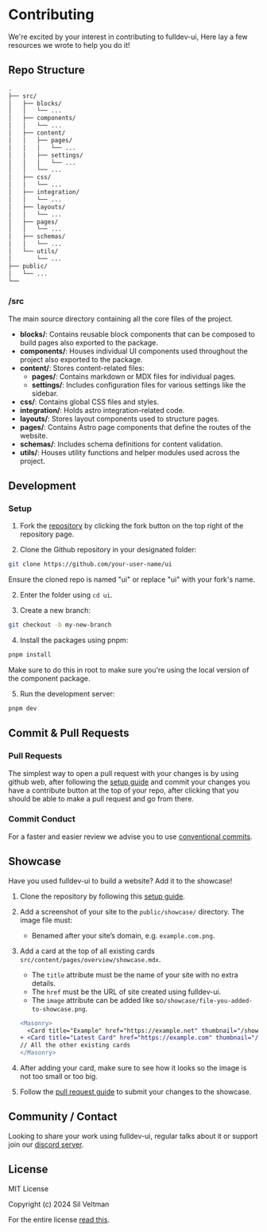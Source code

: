 # Contributing

We're excited by your interest in contributing to fulldev-ui,
Here lay a few resources we wrote to help you do it!

## Repo Structure

```md
.
├── src/
│   ├── blocks/
│   │   └── ...
│   ├── components/
│   │   └── ...
│   ├── content/
│   │   ├── pages/
│   │   │   └── ...
│   │   ├── settings/
│   │   │   └── ...
│   │   └── ...
│   ├── css/
│   │   └── ...
│   ├── integration/
│   │   └── ...
│   ├── layouts/
│   │   └── ...
│   ├── pages/
│   │   └── ...
│   ├── schemas/
│   │   └── ...
│   └── utils/
│       └── ...
├── public/
│   └── ...
└──
```

### /src

The main source directory containing all the core files of the project.

- **blocks/**: Contains reusable block components that can be composed to build pages also exported to the package.
- **components/**: Houses individual UI components used throughout the project also exported to the package.
- **content/**: Stores content-related files:
  - **pages/**: Contains markdown or MDX files for individual pages.
  - **settings/**: Includes configuration files for various settings like the sidebar.
- **css/**: Contains global CSS files and styles.
- **integration/**: Holds astro integration-related code.
- **layouts/**: Stores layout components used to structure pages.
- **pages/**: Contains Astro page components that define the routes of the website.
- **schemas/**: Includes schema definitions for content validation.
- **utils/**: Houses utility functions and helper modules used across the project.

## Development

### Setup

1. Fork the [repository](https://github.com/fulldotdev/ui) by clicking the fork button on the top right of the repository page.

2. Clone the Github repository in your designated folder:

```bash
git clone https://github.com/your-user-name/ui
```
Ensure the cloned repo is named "ui" or replace "ui" with your fork's name.

2. Enter the folder using `cd ui`.

3. Create a new branch:

```bash
git checkout -b my-new-branch
```

4. Install the packages using pnpm:

```bash
pnpm install
```

Make sure to do this in root to make sure you're using the local version of the component package.

5. Run the development server:

```bash
pnpm dev
```

## Commit & Pull Requests

### Pull Requests

The simplest way to open a pull request with your changes is by using github web, after following the [setup guide](#setup) and commit your changes you have a contribute button at the top of your repo, after clicking that you should be able to make a pull request and go from there.

### Commit Conduct

For a faster and easier review we advise you to use [conventional commits](https://www.conventionalcommits.org/en/v1.0.0/#summary).

## Showcase

Have you used fulldev-ui to build a website? Add it to the showcase!

1. Clone the repository by following this [setup guide](#setup).
2. Add a screenshot of your site to the `public/showcase/` directory. The image file must:
   - Benamed after your site’s domain, e.g. `example.com.png`.
3. Add a card at the top of all existing cards `src/content/pages/overview/showcase.mdx`.
   - The `title` attribute must be the name of your site with no extra details.
   - The `href` must be the URL of site created using fulldev-ui.
   - The `image` attribute can be added like so`/showcase/file-you-added-to-showcase.png`.

   ```diff
   <Masonry>
     <Card title="Example" href="https://example.net" thumbnail="/showcase/example.net.png" />
   + <Card title="Latest Card" href="https://example.com" thumbnail="/showcase/example.com.png" />
   // All the other existing cards
   </Masonry>
   ```

4. After adding your card, make sure to see how it looks so the image is not too small or too big.

5. Follow the [pull request guide](#pull-requests) to submit your changes to the showcase.

## Community / Contact

Looking to share your work using fulldev-ui, regular talks about it or support join our [discord server](https://discord.gg/tdmUyH2YE4).

## License

MIT License

Copyright (c) 2024 Sil Veltman

For the entire license [read this](https://github.com/fulldotdev/ui/blob/main/LICENCE).
